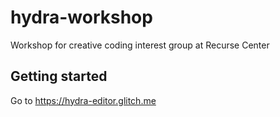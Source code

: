 # hydra-workshop
Workshop for creative coding interest group at Recurse Center


## Getting started

Go to https://hydra-editor.glitch.me
